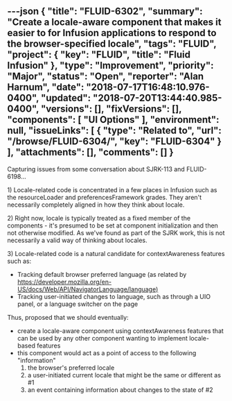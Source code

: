 ---json
{
  "title": "FLUID-6302",
  "summary": "Create a locale-aware component that makes it easier to for Infusion applications to respond to the browser-specified locale",
  "tags": "FLUID",
  "project": {
    "key": "FLUID",
    "title": "Fluid Infusion"
  },
  "type": "Improvement",
  "priority": "Major",
  "status": "Open",
  "reporter": "Alan Harnum",
  "date": "2018-07-17T16:48:10.976-0400",
  "updated": "2018-07-20T13:44:40.985-0400",
  "versions": [],
  "fixVersions": [],
  "components": [
    "UI Options"
  ],
  "environment": null,
  "issueLinks": [
    {
      "type": "Related to",
      "url": "/browse/FLUID-6304/",
      "key": "FLUID-6304"
    }
  ],
  "attachments": [],
  "comments": []
}
---
Capturing issues from some conversation about SJRK-113 and FLUID-6198...

1\) Locale-related code is concentrated in a few places in Infusion such as the resourceLoader and preferencesFramework grades. They aren't necessarily completely aligned in how they think about locale.

2\) Right now, locale is typically treated as a fixed member of the components - it's presumed to be set at component initialization and then not otherwise modified. As we've found as part of the SJRK work, this is not necessarily a valid way of thinking about locales.

3\) Locale-related code is a natural candidate for contextAwareness features such as:

* Tracking default browser preferred language (as related by <https://developer.mozilla.org/en-US/docs/Web/API/NavigatorLanguage/language)>
* Tracking user-initiated changes to language, such as through a UIO panel, or a language switcher on the page

Thus, proposed that we should eventually:

* create a locale-aware component using contextAwareness features that can be used by any other component wanting to implement locale-based features
* this component would act as a point of access to the following "information"
  1. the browser's preferred locale
  2. a user-initiated current locale that might be the same or different as #1
  3. an event containing information about changes to the state of #2

        